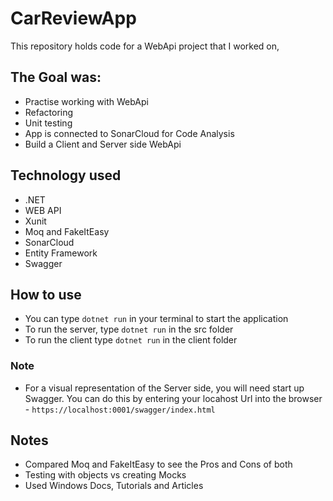 # CarReviewApp

This repository holds code for a WebApi project that I worked on,
## The Goal was:
- Practise working with WebApi 
- Refactoring
- Unit testing 
- App is connected to SonarCloud for Code Analysis
- Build a Client and Server side WebApi

## Technology used
- .NET
- WEB API
- Xunit
- Moq and FakeItEasy
- SonarCloud
- Entity Framework
- Swagger

## How to use
- You can type `dotnet run` in your terminal to start the application
- To run the server, type `dotnet run` in the src folder
- To run the client type `dotnet run` in the client folder

### Note
- For a visual representation of the Server side, you will need start up Swagger. You can do this by entering your locahost Url into the browser - `https://localhost:0001/swagger/index.html`

## Notes
- Compared Moq and FakeItEasy to see the Pros and Cons of both
- Testing with objects vs creating Mocks
- Used Windows Docs, Tutorials and Articles



